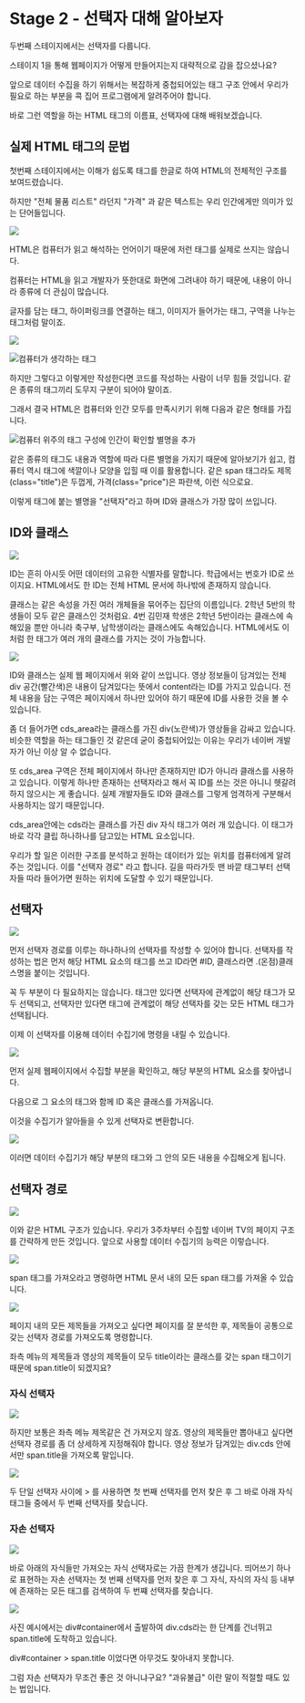 # Stage 2 - 선택자 대해 알아보자

두번째 스테이지에서는 선택자를 다룹니다.

스테이지 1을 통해 웹페이지가 어떻게 만들어지는지 대략적으로 감을 잡으셨나요?

앞으로 데이터 수집을 하기 위해서는 복잡하게 중첩되어있는 태그 구조 안에서 우리가 필요로 하는 부분을 콕 집어 프로그램에게 알려주어야 합니다.

바로 그런 역할을 하는 HTML 태그의 이름표, 선택자에 대해 배워보겠습니다.

## 실제 HTML 태그의 문법

첫번째 스테이지에서는 이해가 쉽도록 태그를 한글로 하여 HTML의 전체적인 구조를 보여드렸습니다.

하지만 "전체 물품 리스트" 라던지 "가격" 과 같은 텍스트는 우리 인간에게만 의미가 있는 단어들입니다.

![](../.gitbook/assets/image%20%2893%29.png)

HTML은 컴퓨터가 읽고 해석하는 언어이기 때문에 저런 태그를 실제로 쓰지는 않습니다.

컴퓨터는 HTML을 읽고 개발자가 뜻한대로 화면에 그려내야 하기 때문에, 내용이 아니라 종류에 더 관심이 많습니다.

글자를 담는 태그, 하이퍼링크를 연결하는 태그, 이미지가 들어가는 태그, 구역을 나누는 태그처럼 말이죠.

![](../.gitbook/assets/image%20%28101%29.png)

![&#xCEF4;&#xD4E8;&#xD130;&#xAC00; &#xC0DD;&#xAC01;&#xD558;&#xB294; &#xD0DC;&#xADF8;](../.gitbook/assets/image%20%28214%29.png)

하지만 그렇다고 이렇게만 작성한다면 코드를 작성하는 사람이 너무 힘들 것입니다. 같은 종류의 태그끼리 도무지 구분이 되어야 말이죠.

그래서 결국 HTML은 컴퓨터와 인간 모두를 만족시키기 위해 다음과 같은 형태를 가집니다.

![&#xCEF4;&#xD4E8;&#xD130; &#xC704;&#xC8FC;&#xC758; &#xD0DC;&#xADF8; &#xAD6C;&#xC131;&#xC5D0; &#xC778;&#xAC04;&#xC774; &#xD655;&#xC778;&#xD560; &#xBCC4;&#xBA85;&#xC744; &#xCD94;&#xAC00;](../.gitbook/assets/image%20%28205%29.png)

같은 종류의 태그도 내용과 역할에 따라 다른 별명을 가지기 때문에 알아보기가 쉽고, 컴퓨터 역시 태그에 색깔이나 모양을 입힐 때 이를 활용합니다. 같은 span 태그라도 제목\(class="title"\)은 두껍게, 가격\(class="price"\)은 파란색, 이런 식으로요.

이렇게 태그에 붙는 별명을 "선택자"라고 하며 ID와 클래스가 가장 많이 쓰입니다.



## ID와 클래스

![](../.gitbook/assets/image%20%28172%29.png)

ID는 흔히 아시듯 어떤 데이터의 고유한 식별자를 말합니다. 학급에서는 번호가 ID로 쓰이지요. HTML에서도 한 ID는 전체 HTML 문서에 하나밖에 존재하지 않습니다.

클래스는 같은 속성을 가진 여러 개체들을 묶어주는 집단의 이름입니다. 2학년 5반의 학생들이 모두 같은 클래스인 것처럼요. 4번 김민재 학생은 2학년 5반이라는 클래스에 속해있을 뿐만 아니라 축구부, 남학생이라는 클래스에도 속해있습니다. HTML에서도 이처럼 한 태그가 여러 개의 클래스를 가지는 것이 가능합니다.

![](../.gitbook/assets/image%20%2855%29.png)

ID와 클래스는 실제 웹 페이지에서 위와 같이 쓰입니다. 영상 정보들이 담겨있는 전체 div 공간\(빨간색\)은 내용이 담겨있다는 뜻에서 content라는 ID를 가지고 있습니다. 전체 내용을 담는 구역은 페이지에서 하나만 있어야 하기 때문에 ID를 사용한 것을 볼 수 있습니다.

좀 더 들어가면 cds\_area라는 클래스를 가진 div\(노란색\)가 영상들을 감싸고 있습니다. 비슷한 역할을 하는 태그들인 것 같은데 굳이 중첩되어있는 이유는 우리가 네이버 개발자가 아닌 이상 알 수 없습니다.

또 cds\_area 구역은 전체 페이지에서 하나만 존재하지만 ID가 아니라 클래스를 사용하고 있습니다. 이렇게 하나만 존재하는 선택자라고 해서 꼭 ID를 쓰는 것은 아니니 헷갈려하지 않으시는 게 좋습니다. 실제 개발자들도 ID와 클래스를 그렇게 엄격하게 구분해서 사용하지는 않기 때문입니다.

cds\_area안에는 cds라는 클래스를 가진 div 자식 태그가 여러 개 있습니다. 이 태그가 바로 각각 클립 하나하나를 담고있는 HTML 요소입니다.

우리가 할 일은 이러한 구조를 분석하고 원하는 데이터가 있는 위치를 컴퓨터에게 알려주는 것입니다. 이를 "선택자 경로" 라고 합니다. 길을 따라가듯 맨 바깥 태그부터 선택자들 따라 들어가면 원하는 위치에 도달할 수 있기 때문입니다.



## 선택자

![](../.gitbook/assets/image%20%28100%29.png)

먼저 선택자 경로를 이루는 하나하나의 선택자를 작성할 수 있어야 합니다. 선택자를 작성하는 법은 먼저 해당 HTML 요소의 태그를 쓰고 ID라면 \#ID, 클래스라면 .\(온점\)클래스명을 붙이는 것입니다.

꼭 두 부분이 다 필요하지는 않습니다. 태그만 있다면 선택자에 관계없이 해당 태그가 모두 선택되고, 선택자만 있다면 태그에 관계없이 해당 선택자를 갖는 모든 HTML 태그가 선택됩니다.

이제 이 선택자를 이용해 데이터 수집기에 명령을 내릴 수 있습니다.

![](../.gitbook/assets/image%20%2855%29.png)

먼저 실제 웹페이지에서 수집할 부분을 확인하고, 해당 부분의 HTML 요소를 찾아냅니다.

다음으로 그 요소의 태그와 함께 ID 혹은 클래스를 가져옵니다.

이것을 수집기가 알아들을 수 있게 선택자로 변환합니다.

![](../.gitbook/assets/image%20%28222%29.png)

이러면 데이터 수집기가 해당 부분의 태그와 그 안의 모든 내용을 수집해오게 됩니다.

## 선택자 경로

![](../.gitbook/assets/image%20%2871%29.png)

이와 같은 HTML 구조가 있습니다. 우리가 3주차부터 수집할 네이버 TV의 페이지 구조를 간략하게 만든 것입니다. 앞으로 사용할 데이터 수집기의 능력은 이렇습니다.



![](../.gitbook/assets/image%20%2859%29.png)

span 태그를 가져오라고 명령하면 HTML 문서 내의 모든 span 태그를 가져올 수 있습니다.



![](../.gitbook/assets/image%20%2839%29.png)

페이지 내의 모든 제목들을 가져오고 싶다면 페이지를 잘 분석한 후, 제목들이 공통으로 갖는 선택자 경로를 가져오도록 명령합니다.

좌측 메뉴의 제목들과 영상의 제목들이 모두 title이라는 클래스를 갖는 span 태그이기 때문에 span.title이 되겠지요?



### 자식 선택자

![](../.gitbook/assets/image%20%28200%29.png)

하지만 보통은 좌측 메뉴 제목같은 건 가져오지 않죠. 영상의 제목들만 뽑아내고 싶다면 선택자 경로를 좀 더 상세하게 지정해줘야 합니다. 영상 정보가 담겨있는 div.cds 안에서만 span.title을 가져오록 말입니다. 

![](../.gitbook/assets/image%20%2841%29.png)

두 단일 선택자 사이에 &gt; 를 사용하면 첫 번째 선택자를 먼저 찾은 후 그 바로 아래 자식 태그들 중에서 두 번째 선택자를 찾습니다.



### 자손 선택자

![](../.gitbook/assets/image%20%28229%29.png)

바로 아래의 자식들만 가져오는 자식 선택자로는 가끔 한계가 생깁니다. 띄어쓰기 하나로 표현하는 자손 선택자는 첫 번째 선택자를 먼저 찾은 후 그 자식, 자식의 자식 등 내부에 존재하는 모든 태그를 검색하여 두 번쨰 선택자를 찾습니다. 

![](../.gitbook/assets/image%20%28207%29.png)

사진 예시에서는 div\#container에서 출발하여 div.cds라는 한 단계를 건너뛰고 span.title에 도착하고 있습니다.

div\#container &gt; span.title 이었다면 아무것도 찾아내지 못합니다.

그럼 자손 선택자가 무조건 좋은 것 아니냐구요? "과유불급" 이란 말이 적절할 때도 있는 법입니다.

